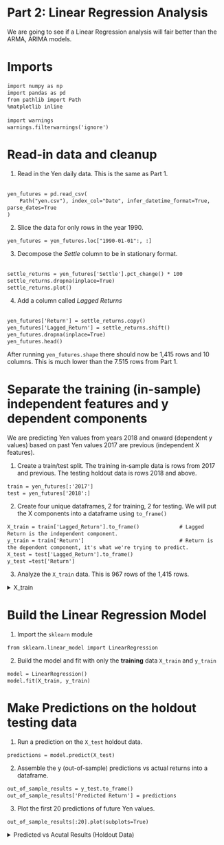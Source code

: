 # Part 2: Linear Regression Analysis

We are going to see if a Linear Regression analysis will fair better than the ARMA, ARIMA models. 

# Imports

<pre><code>import numpy as np
import pandas as pd
from pathlib import Path
%matplotlib inline

import warnings
warnings.filterwarnings('ignore')
</code></pre>

# Read-in data and cleanup

1. Read in the Yen daily data. This is the same as Part 1.

<pre><code>
yen_futures = pd.read_csv(
    Path("yen.csv"), index_col="Date", infer_datetime_format=True, parse_dates=True
)
</code></pre>

2. Slice the data for only rows in the year 1990.
<pre><code>yen_futures = yen_futures.loc["1990-01-01":, :]</code></pre>

3. Decompose the *Settle* column to be in stationary format.

<pre><code>
settle_returns = yen_futures['Settle'].pct_change() * 100
settle_returns.dropna(inplace=True)
settle_returns.plot()
</code></pre>

4. Add a column called *Lagged Returns* 
<pre><code>
yen_futures['Return'] = settle_returns.copy()
yen_futures['Lagged_Return'] = settle_returns.shift()
yen_futures.dropna(inplace=True)
yen_futures.head()
</code></pre>

After running `yen_futures.shape` there should now be 1,415 rows and 10 columns. This is much lower than the 7.515 rows from Part 1. 

# Separate the training (in-sample) independent features and y dependent components

We are predicting Yen values from years 2018 and onward (dependent y values) based on past Yen values 2017 are previous (independent X features). 

1. Create a train/test split. The training in-sample data is rows from 2017 and previous. The testing holdout data is rows 2018 and above. 
<pre><code>train = yen_futures[:'2017']
test = yen_futures['2018':]
</code></pre>

2. Create four unique dataframes, 2 for training, 2 for testing. We will put the X components into a dataframe using `to_frame()`
<pre><code>X_train = train['Lagged_Return'].to_frame()             # Lagged Return is the independent component. 
y_train = train['Return']                               # Return is the dependent component, it's what we're trying to predict. 
X_test = test['Lagged_Return'].to_frame() 
y_test =test['Return']
</code></pre>

3. Analyze the `X_train` data. This is 967 rows of the 1,415 rows.

<details><summary>X_train</summary>

![image](images/rg_3_xtrain.PNG)
    
</details>

# Build the Linear Regression Model

1. Import the `sklearn` module
<pre><code>from sklearn.linear_model import LinearRegression</code></pre>

2. Build the model and fit with only the **training** data `X_train` and `y_train`
<pre><code>model = LinearRegression()
model.fit(X_train, y_train)
</code></pre>

# Make Predictions on the holdout testing data

1. Run a prediction on the `X_test` holdout data.
<pre><code>predictions = model.predict(X_test)</code></pre>

2. Assemble the y (out-of-sample) predictions vs actual returns into a dataframe.
<pre><code>out_of_sample_results = y_test.to_frame()
out_of_sample_results['Predicted Return'] = predictions
</code></pre>

3. Plot the first 20 predictions of future Yen values.
<pre><code>out_of_sample_results[:20].plot(subplots=True)</code></pre>

<details><summary>Predicted vs Acutal Results (Holdout Data)</summary>
    
![image](images/rg_4_oos_actual_results.PNG)
    
</details>
